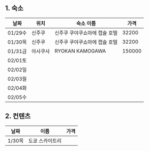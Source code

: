 ## 1. 숙소

| 날짜     | 위치   | 숙소 이름            | 가격     |
| ------ | ---- | ---------------- | ------ |
| 01/29수 | 신주쿠  | 신주쿠 쿠야쿠쇼마에 캡슐 호텔 | 32200  |
| 01/30목 | 신주쿠  | 신주쿠 쿠야쿠쇼마에 캡슐 호텔 | 32200  |
| 01/31금 | 아사쿠사 | RYOKAN KAMOGAWA  | 150000 |
| 02/01토 |      |                  |        |
| 02/02일 |      |                  |        |
| 02/03월 |      |                  |        |
| 02/04화 |      |                  |        |
| 02/05수 |      |                  |        |


## 2. 컨텐츠

| 날짜    | 이름       | 가격  |
| ----- | -------- | --- |
| 1/30목 | 도쿄 스카이트리 |     |

